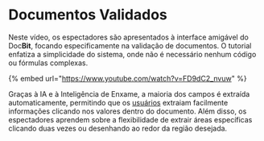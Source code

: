 # Documentos Validados

Neste vídeo, os espectadores são apresentados à interface amigável do Doc**Bit**, focando especificamente na validação de documentos. O tutorial enfatiza a simplicidade do sistema, onde não é necessário nenhum código ou fórmulas complexas.



{% embed url="https://www.youtube.com/watch?v=FD9dC2_nvuw" %}

Graças à IA e à Inteligência de Enxame, a maioria dos campos é extraída automaticamente, permitindo que os [usuários](https://docbits.com/de/doc/einstellungen/gruppen-benutzer-und-berechtigungen/) extraiam facilmente informações clicando nos valores dentro do documento. Além disso, os espectadores aprendem sobre a flexibilidade de extrair áreas específicas clicando duas vezes ou desenhando ao redor da região desejada.
